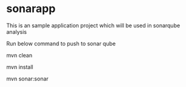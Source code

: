 # sonarapp
This is an sample application project which will be used in sonarqube analysis

Run below command to push to sonar qube

mvn clean

mvn install

mvn sonar:sonar

